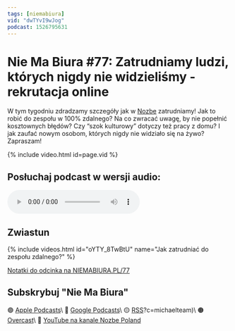 ```yaml
---
tags: [niemabiura]
vid: "dwTYvI9wJog"
podcast: 1526795631
---
```


# Nie Ma Biura #77: Zatrudniamy ludzi, których nigdy nie widzieliśmy - rekrutacja online

W tym tygodniu zdradzamy szczegóły jak w [Nozbe][n] zatrudniamy! Jak to robić do zespołu w 100% zdalnego? Na co zwracać uwagę, by nie popełnić kosztownych błędów? Czy “szok kulturowy” dotyczy też pracy z domu? I jak zaufać nowym osobom, których nigdy nie widziało się na żywo? Zapraszam!

{% include video.html id=page.vid %}

<!--More-->

## Posłuchaj podcast w wersji audio:

<audio controls>
<source src="https://media.transistor.fm/18e97553/bd8a5b1d.mp3" type="audio/mpeg">
</audio>

## Zwiastun

{% include videos.html id="oYTY_8TwBtU" name="Jak zatrudniać do zespołu zdalnego?" %}

[Notatki do odcinka na NIEMABIURA.PL/77](https://niemabiura.pl/77)

## Subskrybuj "Nie Ma Biura"

🟣 [Apple Podcasts](https://podcasts.apple.com/pl/podcast/nie-ma-biura/id1526795631)\\
🔵 [Google Podcasts](https://podcasts.google.com/feed/aHR0cHM6Ly9mZWVkcy50cmFuc2lzdG9yLmZtL25pZW1hYml1cmE)\\
🟡 [RSS](https://nozbe.com/niemabiura.rss)?c=michaelteam)\\
🟠 [Overcast](https://overcast.fm/itunes1526795631/nie-ma-biura)\\
🔴 [YouTube na kanale Nozbe Poland](https://youtube.com/NozbePoland)

<!--podcast: 1526795631-->

[n]: https://michael.gratis/nozbe_pl
[np]: https://michael.gratis/nozbepersonal_pl